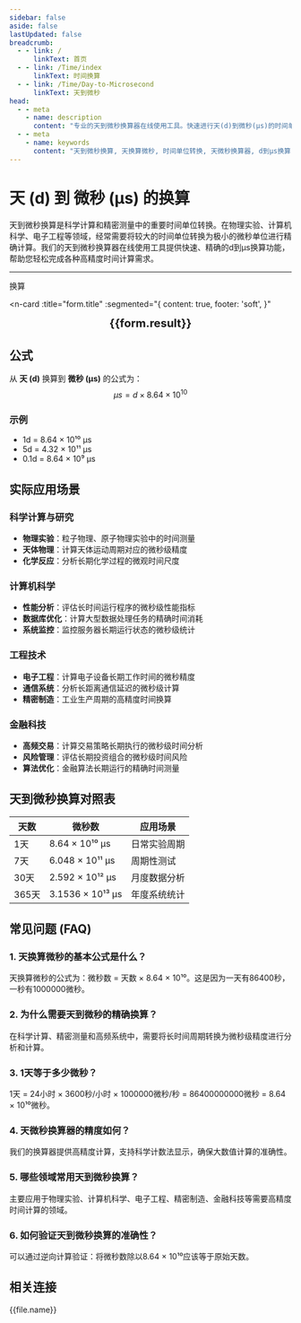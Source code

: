 ```yaml
---
sidebar: false
aside: false
lastUpdated: false
breadcrumb:
  - - link: /
      linkText: 首页
  - - link: /Time/index
      linkText: 时间换算
  - - link: /Time/Day-to-Microsecond
      linkText: 天到微秒
head:
  - - meta
    - name: description
      content: "专业的天到微秒换算器在线使用工具。快速进行天(d)到微秒(μs)的时间单位转换，提供精确的换算公式和实用的时间计算功能。支持科学计算、精密测量等高精度时间换算应用场景。"
  - - meta
    - name: keywords
      content: "天到微秒换算, 天换算微秒, 时间单位转换, 天微秒换算器, d到μs换算, 时间换算器在线使用, 精密时间计算, 天数转微秒, 时间单位换算, 天转换微秒, 微秒换算, 时间转换器, 天换微秒公式, 科学计算时间, 精密测量时间"
---
```

# 天 (d) 到 微秒 (μs) 的换算

天到微秒换算是科学计算和精密测量中的重要时间单位转换。在物理实验、计算机科学、电子工程等领域，经常需要将较大的时间单位转换为极小的微秒单位进行精确计算。我们的天到微秒换算器在线使用工具提供快速、精确的d到μs换算功能，帮助您轻松完成各种高精度时间计算需求。

---
<script setup>
import { onMounted, reactive, inject, ref } from 'vue'
import { NButton,NForm ,NFormItem,NInput,NInputNumber,NSelect,NCard,useMessage,NGrid ,NGi  } from 'naive-ui'
import { defineClientComponent } from 'vitepress'
import { Time } from '../../files';

const convert = inject('convert')

const seoKey = ['天到微秒换算','天换算微秒','时间单位转换','天微秒换算器','d到μs换算','时间换算器在线使用','精密时间计算','天数转微秒','天转换微秒','微秒换算','时间转换器','天换微秒公式','科学计算时间','精密测量时间','天','微秒','时间换算','时间单位']

const form = reactive({
  number: null,
  result: '',
  title: '天到微秒换算器',
})

const convertHandler = () => {
  if (form.number !== null && !isNaN(form.number)) {
    const convertedValue = parseFloat(form.number) * 86400000000
    form.result = `${form.number}d = ${convertedValue.toFixed(0)}μs`
  } else {
    form.result = '请输入有效的数值。'
  }
}
</script>

<n-form size="large" :model="form">
  <n-form-item label="天 (d)">
    <n-input-number v-model:value="form.number" placeholder="输入天" style="width: 100%" />
  </n-form-item>
  <n-form-item>
    <n-button type="info" @click="convertHandler" block>换算</n-button>
  </n-form-item>
</n-form>

<n-card
  :title="form.title"
  :segmented="{
    content: true,
    footer: 'soft',
  }"
>
  <div  style="text-align:center;font-size:20px;">
    <strong>{{form.result}}</strong>
  </div>
  <template #footer>
    <div>
      <span v-for="item of seoKey" :key="item">{{item}}，</span>
    </div>
  </template>
</n-card>

## 公式

从 **天 (d)** 换算到 **微秒 (μs)** 的公式为：
$$ \mu s = d \times 8.64 \times 10^{10} $$

### 示例
- 1d = 8.64 × 10¹⁰ μs
- 5d = 4.32 × 10¹¹ μs
- 0.1d = 8.64 × 10⁹ μs

## 实际应用场景

### 科学计算与研究
- **物理实验**：粒子物理、原子物理实验中的时间测量
- **天体物理**：计算天体运动周期对应的微秒级精度
- **化学反应**：分析长期化学过程的微观时间尺度

### 计算机科学
- **性能分析**：评估长时间运行程序的微秒级性能指标
- **数据库优化**：计算大型数据处理任务的精确时间消耗
- **系统监控**：监控服务器长期运行状态的微秒级统计

### 工程技术
- **电子工程**：计算电子设备长期工作时间的微秒精度
- **通信系统**：分析长距离通信延迟的微秒级计算
- **精密制造**：工业生产周期的高精度时间换算

### 金融科技
- **高频交易**：计算交易策略长期执行的微秒级时间分析
- **风险管理**：评估长期投资组合的微秒级时间风险
- **算法优化**：金融算法长期运行的精确时间测量

## 天到微秒换算对照表

| 天数 | 微秒数 | 应用场景 |
|------|--------|----------|
| 1天 | 8.64 × 10¹⁰ μs | 日常实验周期 |
| 7天 | 6.048 × 10¹¹ μs | 周期性测试 |
| 30天 | 2.592 × 10¹² μs | 月度数据分析 |
| 365天 | 3.1536 × 10¹³ μs | 年度系统统计 |

## 常见问题 (FAQ)

### 1. 天换算微秒的基本公式是什么？
天换算微秒的公式为：微秒数 = 天数 × 8.64 × 10¹⁰。这是因为一天有86400秒，一秒有1000000微秒。

### 2. 为什么需要天到微秒的精确换算？
在科学计算、精密测量和高频系统中，需要将长时间周期转换为微秒级精度进行分析和计算。

### 3. 1天等于多少微秒？
1天 = 24小时 × 3600秒/小时 × 1000000微秒/秒 = 86400000000微秒 = 8.64 × 10¹⁰微秒。

### 4. 天微秒换算器的精度如何？
我们的换算器提供高精度计算，支持科学计数法显示，确保大数值计算的准确性。

### 5. 哪些领域常用天到微秒换算？
主要应用于物理实验、计算机科学、电子工程、精密制造、金融科技等需要高精度时间计算的领域。

### 6. 如何验证天到微秒换算的准确性？
可以通过逆向计算验证：将微秒数除以8.64 × 10¹⁰应该等于原始天数。
## 相关连接
<n-grid x-gap="12" :cols="2">
  <n-gi v-for="(file, index) in Time" :key="index">
    <n-button
      text
      tag="a"
      :href="file.path"
      type="info"
    >
      {{file.name}}
    </n-button>
  </n-gi>
</n-grid>